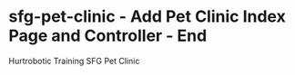 # sfg-pet-clinic - Add Pet Clinic Index Page and Controller - End
Hurtrobotic Training SFG Pet Clinic
